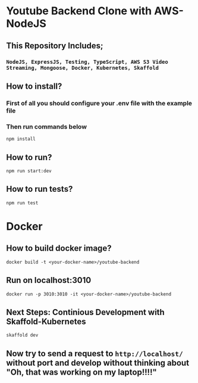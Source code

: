 # Youtube Backend Clone with AWS-NodeJS

## This Repository Includes;
### ```NodeJS, ExpressJS, Testing, TypeScript, AWS S3 Video Streaming, Mongoose, Docker, Kubernetes, Skaffold```
## How to install?

### First of all you should configure your .env file with the example file
### Then run commands below
```
npm install
```

## How to run?
```
npm run start:dev
```

## How to run tests?
```
npm run test
```

# Docker
## How to build docker image?
```
docker build -t <your-docker-name>/youtube-backend
```
## Run on localhost:3010
```
docker run -p 3010:3010 -it <your-docker-name>/youtube-backend
```

## Next Steps: Continious Development with Skaffold-Kubernetes
```
skaffold dev
```
## Now try to send a request to ```http://localhost/``` without port and develop without thinking about "Oh, that was working on my laptop!!!!"